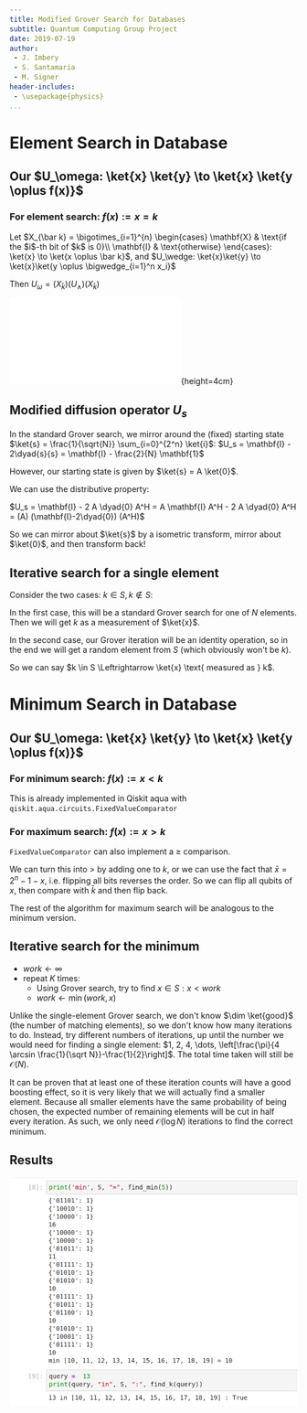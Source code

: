 ```yaml
---
title: Modified Grover Search for Databases
subtitle: Quantum Computing Group Project
date: 2019-07-19
author:
 - J. Imbery
 - S. Santamaria
 - M. Signer
header-includes:
 - \usepackage{physics}
...
```


# Element Search in Database 


## Our $U_\omega: \ket{x} \ket{y} \to \ket{x} \ket{y \oplus f(x)}$

### For element search: $f(x) := x = k$

Let $X_{\bar k} = \bigotimes_{i=1}^{n} \begin{cases}
\mathbf{X} & \text{if the $i$-th bit of $k$ is 0}\\
\mathbf{I} & \text{otherwise}
\end{cases}: \ket{x} \to \ket{x \oplus \bar k}$,
and $U_\wedge: \ket{x}\ket{y} \to \ket{x}\ket{y \oplus \bigwedge_{i=1}^n x_i}$

Then $U_\omega = (X_{\bar k}) (U_\wedge) (X_{\bar k})$

![](u_omega_eq_5.pdf){height=4cm}

## Modified diffusion operator $U_s$

In the standard Grover search, we mirror around the (fixed) starting state $\ket{s}
= \frac{1}{\sqrt{N}} \sum_{i=0}^{2^n} \ket{i}$: $U_s = \mathbf{I} - 2\dyad{s}{s} = \mathbf{I} - \frac{2}{N} \mathbf{1}$

However, our starting state is given by $\ket{s} = A \ket{0}$.

We can use the distributive property:

$U_s = \mathbf{I} - 2 A \dyad{0} A^H = A \mathbf{I} A^H - 2 A \dyad{0} A^H = (A) (\mathbf{I}-2\dyad{0}) (A^H)$

So we can mirror about $\ket{s}$ by a isometric transform, mirror about $\ket{0}$, and then transform back!

## Iterative search for a single element

Consider the two cases: $k \in S, k \not \in S$:

In the first case, this will be a standard Grover search for one of $N$ elements. Then we will get $k$ as a measurement of $\ket{x}$.

In the second case, our Grover iteration will be an identity operation, so in the end we will get a random element from $S$ (which obviously won't be $k$).

So we can say $k \in S \Leftrightarrow \ket{x} \text{ measured as } k$.


# Minimum Search in Database

## Our $U_\omega: \ket{x} \ket{y} \to \ket{x} \ket{y \oplus f(x)}$

### For minimum search: $f(x) := x < k$

This is already implemented in Qiskit aqua with `qiskit.aqua.circuits.FixedValueComparator`

### For maximum search: $f(x) := x > k$

`FixedValueComparator` can also implement a $\geq$ comparison.

We can turn this into $>$ by adding one to $k$, or we can use the fact that
$\bar x = 2^n-1-x$, i.e. flipping all bits reverses the order. So we can flip all qubits of $x$, then compare with $\bar k$ and then flip back.

The rest of the algorithm for maximum search will be analogous to the minimum version.


## Iterative search for the minimum

- $work \gets \infty$
- repeat $K$ times:
  - Using Grover search, try to find $x \in S : x < work$
  - $work \gets \min(work, x)$

Unlike the single-element Grover search, we don't know $\dim \ket{good}$ (the
number of matching elements), so we don't know how many iterations to do.
Instead, try different numbers of iterations, up until the number we would need
for finding a single element: $1, 2, 4, \dots, \left[\frac{\pi}{4 \arcsin
\frac{1}{\sqrt N}}-\frac{1}{2}\right]$. The total time taken will still be $\mathcal{O}(N)$.

It can be proven that at least one of these iteration counts will have a good
boosting effect, so it is very likely that we will actually find a smaller
element. Because all smaller elements have the same probability of being
chosen, the expected number of remaining elements will be cut in half every
iteration. As such, we only need $\mathcal{O}(\log N)$ iterations to find the
correct minimum.

## Results

![](results.png)
